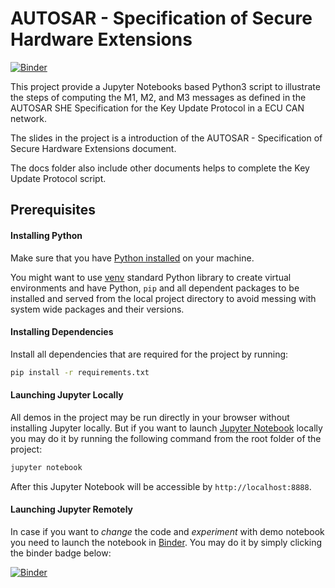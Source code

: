 # AUTOSAR - Specification of Secure Hardware Extensions

[![Binder](https://mybinder.org/badge_logo.svg)](https://mybinder.org/v2/gh/yxh1126/secure-hardware-extensions/HEAD?filepath=script)

This project provide a Jupyter Notebooks based Python3 script to illustrate the steps of computing the M1, M2, and M3 messages as defined in the AUTOSAR SHE Specification for the Key Update Protocol in a ECU CAN network. 

The slides in the project is a introduction of the AUTOSAR - Specification of Secure Hardware Extensions document.

The docs folder also include other documents helps to complete the Key Update Protocol script.

## Prerequisites

#### Installing Python

Make sure that you have [Python installed](https://realpython.com/installing-python/) on your machine.

You might want to use [venv](https://docs.python.org/3/library/venv.html) standard Python library
to create virtual environments and have Python, `pip` and all dependent packages to be installed and 
served from the local project directory to avoid messing with system wide packages and their 
versions.

#### Installing Dependencies

Install all dependencies that are required for the project by running:

```bash
pip install -r requirements.txt
```

#### Launching Jupyter Locally

All demos in the project may be run directly in your browser without installing Jupyter locally. But if you want to launch [Jupyter Notebook](http://jupyter.org/) locally you may do it by running the following command from the root folder of the project:

```bash
jupyter notebook
```
After this Jupyter Notebook will be accessible by `http://localhost:8888`.

#### Launching Jupyter Remotely

In case if you want to _change_ the code and _experiment_ with demo notebook you need to launch the notebook in [Binder](https://mybinder.org/). You may do it by simply clicking the binder badge below:

[![Binder](https://mybinder.org/badge_logo.svg)](https://mybinder.org/v2/gh/yxh1126/secure-hardware-extensions/HEAD?filepath=script)

